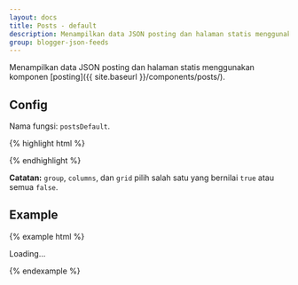 ```yaml
---
layout: docs
title: Posts - default
description: Menampilkan data JSON posting dan halaman statis menggunakan komponen posting.
group: blogger-json-feeds
---
```


Menampilkan data JSON posting dan halaman statis menggunakan komponen [posting]({{ site.baseurl }}/components/posts/).

## Config

Nama fungsi: `postsDefault`.

{% highlight html %}
<script>
var config = {
  containerID: 'id',

  content: {
    numchars: 'full'|number|0 to disable,
    title: {
      tag: 'h1|h2|h3|h4|h5|h6',
      link: {
        active: true|false,
        style: 'post-title-link'
      }
    },
    more: {
      active: true|false,
      text: 'Read more',
      style: 'btn btn-primary'
    }
  },
  author: {
    active: true|false,
    placement: 'meta|header|footer',
    before: '<i class="fa fa-user" aria-hidden="true"></i> Posted by ',
    after: '',
    none: 'Anonymous',
    avatar: {
      active: true|false,
      size: '24'
    }
  },
  date: {
    active: true|false,
    placement: 'meta|header|footer',
    before: '<i class="fa fa-clock-o" aria-hidden="true"></i> Posted on ',
    after: '',
    monthNames: ['January', 'February', 'March', 'April', 'May', 'June', 'July', 'August', 'September', 'October', 'November', 'December']
  },
  numComments: {
    active: true|false,
    placement: 'meta|header|footer',
    before: '<i class="fa fa-comments" aria-hidden="true"></i> ',
    after: ''
  },
  labels: {
    active: true|false,
    placement: 'meta|header|footer',
    before: '<i class="fa fa-tags" aria-hidden="true"></i> Labels: ',
    after: '',
    none: 'Unlabelled'
  },
  thumbnail: {
    active: true|false,
    placement: 'image-only|top|right|bottom|left|overlay',
    rightLeft: 'post-horizontal-sm thumbnail-sm-5 thumbnail-md-4 thumbnail-lg-3 thumbnail-xl-3',
    size: '512',
    none: 'https://placehold.it/512/eee/777?text=NO+IMAGE+AVAILABLE',
    cover: {
      active: true|false,
      minheight: '150'
    }
  },
  group: {
    active: true|false
  },
  columns: {
    active: true|false
  },
  grid: {
    active: true|false,
    column: 'col'
  },
  classes: {
    post: 'Add class to `.post`',
    image: 'Add class to `.post-img-*`',
    content: 'Add class to `.post-content`',
    meta: 'Add class to `.post-meta`',
    header: 'Add class to `.post-header`',
    footer: 'Add class to `.post-footer`'
  }
}
</script>
{% endhighlight %}

**Catatan:** `group`, `columns`, dan `grid` pilih salah satu yang bernilai `true` atau semua `false`.

## Example

{% example html %}
<div class="" id="example-result-container">
  <div class="text-center">Loading...</div>
</div>
<script>
var config = {
  containerID: 'example-result-container',

  content: {
    numchars: 100,
    title: {
      tag: 'h3',
      link: {
        active: true,
        style: 'post-title-link'
      }
    },
    more: {
      active: true,
      text: 'Read more',
      style: 'btn btn-primary'
    }
  },
  author: {
    active: false,
    placement: '',
    before: '',
    after: '',
    none: '',
    avatar: {
      active: false,
      size: ''
    }
  },
  date: {
    active: true,
    placement: 'meta',
    before: '<i class="fa fa-clock-o"></i> ',
    after: '',
    monthNames: ['January', 'February', 'March', 'April', 'May', 'June', 'July', 'August', 'September', 'October', 'November', 'December']
  },
  numComments: {
    active: false,
    placement: '',
    before: '',
    after: ''
  },
  labels: {
    active: false,
    placement: '',
    before: '',
    after: '',
    none: ''
  },
  thumbnail: {
    active: true,
    placement: 'top',
    rightLeft: '',
    size: '512',
    none: 'https://placehold.it/512/eee/777?text=NO+IMAGE+AVAILABLE',
    cover: {
      active: true,
      minheight: '150'
    }
  },
  group: {
    active: false
  },
  columns: {
    active: false
  },
  grid: {
    active: true,
    column: 'col-sm-6'
  },
  classes: {
    post: '',
    image: '',
    content: '',
    meta: '',
    header: '',
    footer: ''
  }
}
</script>
<script src="https://blogger.googleblog.com/feeds/posts/default?orderby=published&amp;start-index=1&amp;max-results=2&amp;alt=json-in-script&amp;callback=postsDefault"></script>
{% endexample %}
